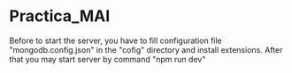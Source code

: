 # Practica_MAI

Before to start the server, you have to fill configuration file "mongodb.config.json" in the "cofig" directory and install extensions. 
After that you may start server by command "npm run dev"
